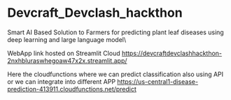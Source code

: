 # Devcraft_Devclash_hackthon
Smart AI Based Solution to Farmers for predicting plant leaf diseases using deep learning and large language model\

WebApp link hosted on Streamlit Cloud 
https://devcraftdevclashhackthon-2nxhbluraswhegoaw47x2x.streamlit.app/

Here the cloudfunctions where we can predict classification also using API or we can integrate into different APP
https://us-central1-disease-prediction-413911.cloudfunctions.net/predict
